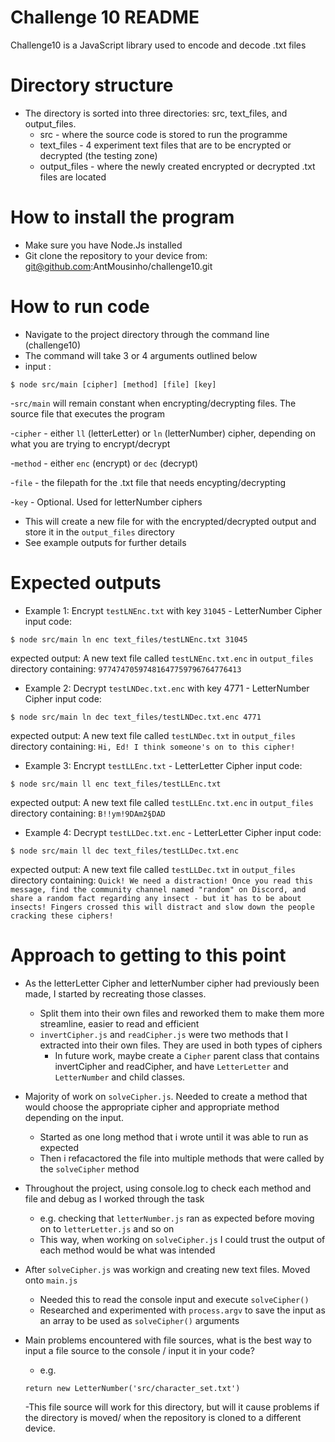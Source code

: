 # Challenge 10 README
Challenge10 is a JavaScript library used to encode and decode .txt files


# Directory structure
- The directory is sorted into three directories: src, text_files, and output_files.
    - src - where the source code is stored to run the programme
    - text_files - 4 experiment text files that are to be encrypted or decrypted (the testing zone)
    - output_files - where the newly created encrypted or decrypted .txt files are located


# How to install the program
- Make sure you have Node.Js installed
- Git clone the repository to your device from:
git@github.com:AntMousinho/challenge10.git


# How to run code
- Navigate to the project directory through the command line (challenge10)
- The command will take 3 or 4 arguments outlined below
- input :
```
$ node src/main [cipher] [method] [file] [key]
```

-`src/main` will remain constant when encrypting/decrypting files. The source file that executes the program

-`cipher` - either `ll` (letterLetter) or `ln` (letterNumber) cipher, depending on what you are trying to encrypt/decrypt

-`method` - either `enc` (encrypt) or `dec` (decrypt)

-`file` - the filepath for the .txt file that needs encypting/decrypting

-`key` - Optional. Used for letterNumber ciphers

- This will create a new file for with the encrypted/decrypted output and store it in the `output_files` directory
- See example outputs for further details


# Expected outputs

* Example 1: Encrypt `testLNEnc.txt` with key `31045` - LetterNumber Cipher
input code: 
```
$ node src/main ln enc text_files/testLNEnc.txt 31045
```

expected output: A new text file called `testLNEnc.txt.enc` in `output_files` directory containing:
 `97747470597481647759796764776413`




* Example 2: Decrypt `testLNDec.txt.enc` with key 4771 - LetterNumber Cipher
input code:
```
$ node src/main ln dec text_files/testLNDec.txt.enc 4771
```

expected output: A new text file called `testLNDec.txt` in `output_files` directory containing:
`Hi, Ed! I think someone's on to this cipher!`




* Example 3: Encrypt `testLLEnc.txt` - LetterLetter Cipher
input code: 
```
$ node src/main ll enc text_files/testLLEnc.txt
```

expected output: A new text  file called `testLLEnc.txt.enc` in `output_files` directory containing:
`B!!ym!9DAm2§DAD `




* Example 4: Decrypt `testLLDec.txt.enc` - LetterLetter Cipher
input code: 
```
$ node src/main ll dec text_files/testLLDec.txt.enc
```

expected output: A new text file called `testLLDec.txt` in `output_files` directory containing:
`Quick! We need a distraction! Once you read this message, find the community channel named "random" on Discord, and share a random fact regarding any insect - but it has to be about insects! Fingers crossed this will distract and slow down the people cracking these ciphers!`




# Approach to getting to this point
- As the letterLetter Cipher and letterNumber cipher had previously been made, I started by recreating those classes.
    - Split them into their own files and reworked them to make them more streamline, easier to read and efficient
    - `invertCipher.js` and `readCipher.js` were two methods that I extracted into their own files. They are used in both types of ciphers
        - In future work, maybe create a `Cipher` parent class that contains invertCipher and readCipher, and have `LetterLetter` and `LetterNumber` and child classes.

- Majority of work on `solveCipher.js`. Needed to create a method that would choose the appropriate cipher and appropriate method depending on the input.
    - Started as one long method that i wrote until it was able to run as expected
    - Then i refacactored the file into multiple methods that were called by the `solveCipher` method

- Throughout the project, using console.log to check each method and file and debug as I worked through the task
    - e.g. checking that `letterNumber.js` ran as expected before moving on to `letterLetter.js` and so on
    - This way, when working on `solveCipher.js` I could trust the output of each method would be what was intended

- After `solveCipher.js` was workign and creating new text files. Moved onto `main.js`
    - Needed this to read the console input and execute `solveCipher()`
    - Researched and experimented with `process.argv` to save the input as an array to be used as `solveCipher()` arguments

- Main problems encountered with file sources, what is the best way to input a file source to the console / input it in your code?
    - e.g.
    ```
    return new LetterNumber('src/character_set.txt')
    ```
    -This file source will work for this directory, but will it cause problems if the directory is moved/ when the repository is cloned to a different device.
